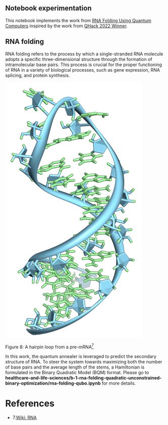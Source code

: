## Notebook experimentation

This notebook implements the work from [RNA Folding Using Quantum Computers](https://journals.plos.org/ploscompbiol/article?id=10.1371/journal.pcbi.1010032) inspired by the work from [QHack 2022 Winner](https://github.com/XanaduAI/QHack2022/issues/114). 

## RNA folding

RNA folding refers to the process by which a single-stranded RNA molecule adopts a specific three-dimensional structure through the formation of intramolecular base pairs. This process is crucial for the proper functioning of RNA in a variety of biological processes, such as gene expression, RNA splicing, and protein synthesis.


![RNA](../../images/pre-mRNA.png)

Figure 8: A hairpin loop from a pre-mRNA[<sup>7</sup>](#wiki-rna)

In this work, the quantum annealer is leveraged to predict the secondary structure of RNA. 
To steer the system towards maximizing both the number of base pairs and the average length of the stems, 
a Hamiltonian is formulated in the Binary Quadratic Model (BQM) format. Please go to **healthcare-and-life-sciences/b-1-rna-folding-quadratic-unconstrained-binary-optimization/rna-folding-qubo.ipynb** for more details.


# References
<div id='wiki-docking'></div>

- 7.[Wiki: RNA](https://en.wikipedia.org/wiki/RNA)